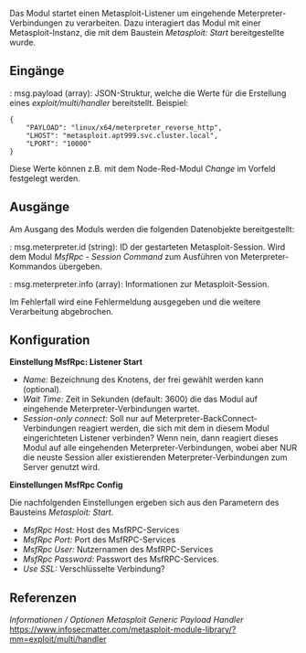 Das Modul startet einen Metasploit-Listener um eingehende Meterpreter-Verbindungen zu verarbeiten. 
Dazu interagiert das Modul mit einer Metasploit-Instanz, die mit dem Baustein *Metasploit: Start* bereitgestellte wurde.

## **Eingänge**

: msg.payload (array): JSON-Struktur, welche die Werte für die Erstellung eines *exploit/multi/handler* bereitstellt.
Beispiel:
```
{
    "PAYLOAD": "linux/x64/meterpreter_reverse_http",
    "LHOST": "metasploit.apt999.svc.cluster.local",
    "LPORT": "10000"
}
```
Diese Werte können z.B. mit dem Node-Red-Modul *Change* im Vorfeld festgelegt werden.

## **Ausgänge**

Am Ausgang des Moduls werden die folgenden Datenobjekte bereitgestellt:

: msg.meterpreter.id (string): ID der gestarteten Metasploit-Session. Wird dem Modul *MsfRpc - Session Command* zum Ausführen von Meterpreter-Kommandos übergeben.

: msg.meterpreter.info (array): Informationen zur Metasploit-Session.  

Im Fehlerfall wird eine Fehlermeldung ausgegeben und die weitere Verarbeitung abgebrochen.

## **Konfiguration**

**Einstellung MsfRpc: Listener Start**

- *Name:* Bezeichnung des Knotens, der frei gewählt werden kann (optional).
- *Wait Time:* Zeit in Sekunden (default: 3600) die das Modul auf eingehende Meterpreter-Verbindungen wartet.
- *Session-only connect:* Soll nur auf Meterpreter-BackConnect-Verbindungen reagiert werden, die sich mit dem in diesem Modul eingerichteten Listener verbinden?
Wenn nein, dann reagiert dieses Modul auf alle eingehenden Meterpreter-Verbindungen, wobei aber NUR die neuste Session aller existierenden Meterpreter-Verbindungen zum Server genutzt wird.

**Einstellungen MsfRpc Config** 

Die nachfolgenden Einstellungen ergeben sich aus den Parametern des Bausteins *Metasploit: Start*.

- *MsfRpc Host:* Host des MsfRPC-Services
- *MsfRpc Port:* Port des MsfRPC-Services
- *MsfRpc User:* Nutzernamen des MsfRPC-Services
- *MsfRpc Password:* Passwort des MsfRPC-Services.
- *Use SSL:* Verschlüsselte Verbindung?

## **Referenzen**

*Informationen / Optionen Metasploit Generic Payload Handler*
https://www.infosecmatter.com/metasploit-module-library/?mm=exploit/multi/handler